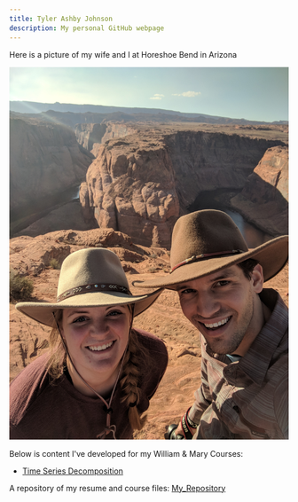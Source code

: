 ```yaml
---
title: Tyler Ashby Johnson
description: My personal GitHub webpage
---
```

Here is a picture of my wife and I at Horeshoe Bend in Arizona

![My_Picture](/pics/taj.jpg)




Below is content I've developed for my William & Mary Courses:

- [Time Series Decomposition](/timeseries/index.md)



A repository of my resume and course files:
[My_Repository](https://github.com/T-Ashby-John/My_Repository)
